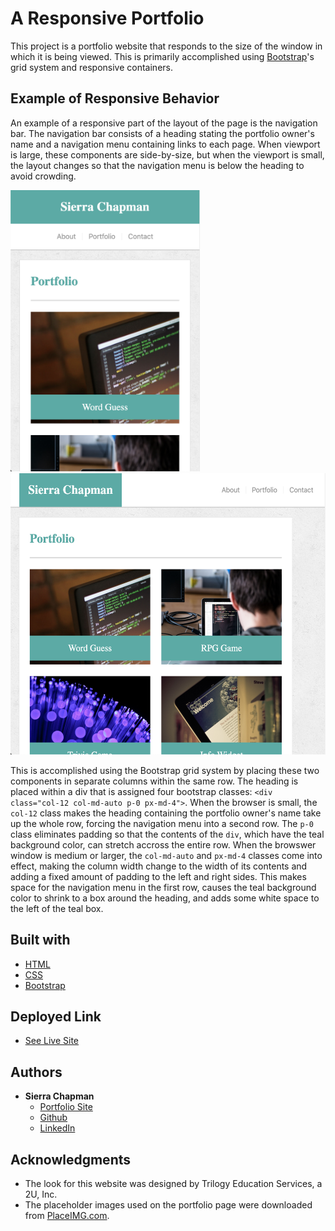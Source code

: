 # A Responsive Portfolio

This project is a portfolio website that responds to the size of the window in which it is being viewed. This is primarily accomplished using [Bootstrap](https://getbootstrap.com/)'s grid system and responsive containers. 

## Example of Responsive Behavior

An example of a responsive part of the layout of the page is the navigation bar. The navigation bar consists of a heading stating the portfolio owner's name and a navigation menu containing links to each page. When viewport is large, these components are side-by-size, but when the viewport is small, the layout changes so that the navigation menu is below the heading to avoid crowding.

<img src="screenshots/screenshot-small.png" alt="Portfolio page on a small screen" height="450px">&nbsp;&nbsp;&nbsp;&nbsp;<img src="screenshots/screenshot-large.png" alt="Portfolio page on a large screen" height="450px">

This is accomplished using the Bootstrap grid system by placing these two components in separate columns within the same row. The heading is placed within a div that is assigned four bootstrap classes: `<div class="col-12 col-md-auto p-0 px-md-4">`. When the browser is small, the `col-12` class makes the heading containing the portfolio owner's name take up the whole row, forcing the navigation menu into a second row. The `p-0` class eliminates padding so that the contents of the `div`, which have the teal background color, can stretch accross the entire row. When the browswer window is medium or larger, the `col-md-auto` and `px-md-4` classes come into effect, making the column width change to the width of its contents and adding a fixed amount of padding to the left and right sides. This makes space for the navigation menu in the first row, causes the teal background color to shrink to a box around the heading, and adds some white space to the left of the teal box.

## Built with

* [HTML](https://developer.mozilla.org/en-US/docs/Web/HTML)
* [CSS](https://developer.mozilla.org/en-US/docs/Web/CSS)
* [Bootstrap](https://getbootstrap.com/)

## Deployed Link

* [See Live Site](https://sierrachapman.github.io/responsive-portfolio/)

## Authors

* **Sierra Chapman** 
    - [Portfolio Site](#)
    - [Github](https://github.com/SierraChapman)
    - [LinkedIn](https://www.linkedin.com/in/sierra-chapman)

## Acknowledgments

* The look for this website was designed by Trilogy Education Services, a 2U, Inc.
* The placeholder images used on the portfolio page were downloaded from [PlaceIMG.com](https://placeimg.com/).
